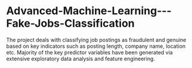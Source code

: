 # Advanced-Machine-Learning---Fake-Jobs-Classification
The project deals with classifying job postings as fraudulent and genuine based on key indicators such as posting length, company name, location etc. Majority of the key predictor variables have been generated via extensive exploratory data analysis and feature engineering.
